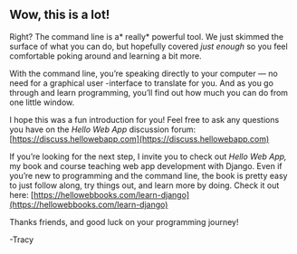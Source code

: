 ## Wow, this is a lot!

Right? The command line is a* really* powerful tool. We just skimmed the surface of what you can do, but hopefully covered *just enough* so you feel comfortable poking around and learning a bit more.

With the command line, you’re speaking directly to your computer — no need for a graphical user -interface to translate for you. And as you go through and learn programming, you’ll find out how much you can do from one little window.

I hope this was a fun introduction for you! Feel free to ask any questions you have on the *Hello Web App* discussion forum: [https://discuss.hellowebapp.com](https://discuss.hellowebapp.com)

If you’re looking for the next step, I invite you to check out *Hello Web App,* my book and course teaching web app development with Django. Even if you’re new to programming and the command line, the book is pretty easy to just follow along, try things out, and learn more by doing. Check it out here: [https://hellowebbooks.com/learn-django](https://hellowebbooks.com/learn-django)

Thanks friends, and good luck on your programming journey!

-Tracy
